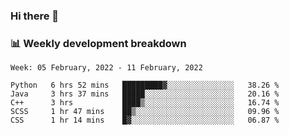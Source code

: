 ### Hi there 👋

### 📊 Weekly development breakdown
<!--START_SECTION:waka-->
```text
Week: 05 February, 2022 - 11 February, 2022

Python   6 hrs 52 mins   █████████▓░░░░░░░░░░░░░░░   38.26 % 
Java     3 hrs 37 mins   █████░░░░░░░░░░░░░░░░░░░░   20.16 % 
C++      3 hrs           ████▒░░░░░░░░░░░░░░░░░░░░   16.74 % 
SCSS     1 hr 47 mins    ██▒░░░░░░░░░░░░░░░░░░░░░░   09.96 % 
CSS      1 hr 14 mins    █▓░░░░░░░░░░░░░░░░░░░░░░░   06.87 % 
```
<!--END_SECTION:waka-->
